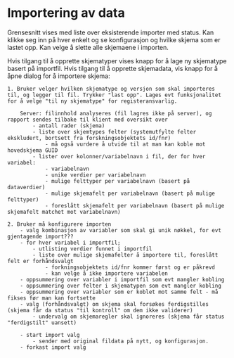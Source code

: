 # Importering av data

Grensesnitt vises med liste over eksisterende importer med status. Kan klikke seg inn på hver enkelt og se konfigurasjon og hvilke skjema som er lastet opp. Kan velge å slette alle skjemaene i importen.

Hvis tilgang til å opprette skjematyper vises knapp for å lage ny skjematype basert på importfil.
Hvis tilgang til å opprette skjemadata, vis knapp for å åpne dialog for å importere skjema:

	1. Bruker velger hvilken skjematype og versjon som skal importeres til, og legger til fil. Trykker "last opp". Lages evt funksjonalitet for å velge "til ny skjematype" for registeransvarlig.

		Server: filinnhold analyseres (fil lagres ikke på server), og rapport sendes tilbake til klient med oversikt over
			- antall rader (skjema)
			- liste over skjemtypes felter (systemutfylte felter ekskludert, bortsett fra forskningsobjektets id/fnr)
				- må også vurdere å utvide til at man kan koble mot hovedskjema GUID
			- lister over kolonner/variabelnavn i fil, der for hver variabel:
				- variabelnavn
				- unike verdier per variabelnavn
				- mulige felttyper per variabelnavn (basert på dataverdier)
				- mulige skjemafelt per variabelnavn (basert på mulige felttyper)
				- foreslått skjemafelt per variabelnavn (basert på mulige skjemafelt matchet mot variabelnavn)
			
	2. Bruker må konfigurere importen
		- valg kombinasjon av variabler som skal gi unik nøkkel, for evt gjentagende import???
		- for hver variabel i importfil;
			- utlisting verdier funnet i importfil
			- liste over mulige skjemafelter å importere til, foreslått felt er forhåndsvalgt
				- forkningsobjektets id/fnr kommer først og er påkrevd
				- kan velge å ikke importere variabelen
		- oppsummering over variabler i importfil som evt mangler kobling
		- oppsummering over felter i skjematypen som evt mangler kobling
		- oppsummering over variabler som er koblet mot samme felt - må fikses før man kan fortsette
		- valg (forhåndsvalgt) om skjema skal forsøkes ferdigstilles (skjema får da status "til kontroll" om dem ikke validerer)
			- undervalg om skjemaregler skal ignoreres (skjema får status "ferdigstilt" uansett)
		
		- start import valg
			- sender med original fildata på nytt, og konfigurasjon.
		- forkast import valg
